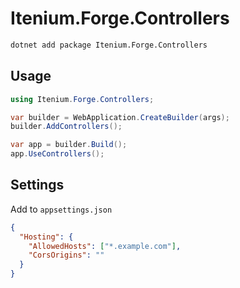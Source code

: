 Itenium.Forge.Controllers
=========================

```sh
dotnet add package Itenium.Forge.Controllers
```

## Usage

```cs
using Itenium.Forge.Controllers;

var builder = WebApplication.CreateBuilder(args);
builder.AddControllers();

var app = builder.Build();
app.UseControllers();
```

## Settings

Add to `appsettings.json`

```json
{
  "Hosting": {
    "AllowedHosts": ["*.example.com"],
    "CorsOrigins": ""
  }
}
```
